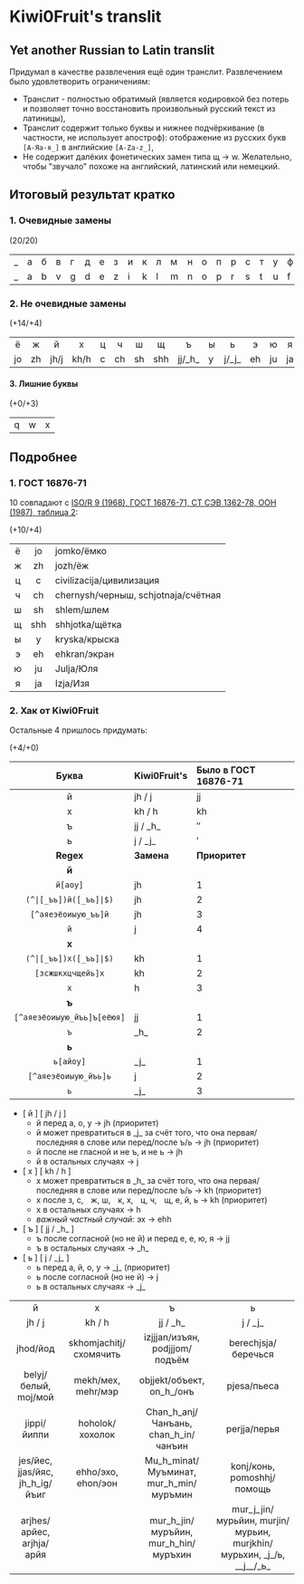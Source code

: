 # Kiwi0Fruit's translit

## Yet another Russian to Latin translit

Придумал в качестве развлечения ещё один транслит. Развлечением было удовлетворить ограничениям:

* Транслит - полностью обратимый (является кодировкой без потерь и позволяет точно восстановить произвольный русский текст из латиницы),
* Транслит содержит только буквы и нижнее подчёркивание (в частности, не использует апостроф): отображение из русских букв `[А-Яа-я_]` в английские `[A-Za-z_]`,
* Не содержит далёких фонетических замен типа щ → w. Желательно, чтобы "звучало" похоже на английский, латинский или немецкий.

## Итоговый результат кратко

### 1. Очевидные замены

(20/20)

| | | | | | | | | | | | | | | | | | | | |
|-|-|-|-|-|-|-|-|-|-|-|-|-|-|-|-|-|-|-|-|
|_|а|б|в|г|д|е|з|и|к|л|м|н|о|п|р|с|т|у|ф|
|_|a|b|v|g|d|e|z|i|k|l|m|n|o|p|r|s|t|u|f|

### 2. Не очевидные замены

(+14/+4)

|   |   |    |    | |   |   |   |        | |       |   |   |   |
|:-:|:-:|:--:|:--:|-|:-:|:-:|:-:|:------:|-|:-----:|:-:|:-:|:-:|
| ё | ж | й  | х  |ц| ч | ш | щ |    ъ   |ы|   ь   | э | ю | я |
|jo |zh |јh/j|kh/h|c|ch |sh |shh|jj/\_h\_|y|j/\_j\_|eh |ju |ja |

#### 3. Лишние буквы

(+0/+3)

| | | |
|-|-|-|
|q|w|x|

## Подробнее

### 1. ГОСТ 16876-71

10 совпадают с [ISO/R 9 (1968), ГОСТ 16876-71, СТ СЭВ 1362-78, ООН (1987), таблица 2](https://ru.wikipedia.org/wiki/%D0%A2%D1%80%D0%B0%D0%BD%D1%81%D0%BB%D0%B8%D1%82%D0%B5%D1%80%D0%B0%D1%86%D0%B8%D1%8F_%D1%80%D1%83%D1%81%D1%81%D0%BA%D0%BE%D0%B3%D0%BE_%D0%B0%D0%BB%D1%84%D0%B0%D0%B2%D0%B8%D1%82%D0%B0_%D0%BB%D0%B0%D1%82%D0%B8%D0%BD%D0%B8%D1%86%D0%B5%D0%B9#%D0%A1%D1%80%D0%B0%D0%B2%D0%BD%D0%B8%D1%82%D0%B5%D0%BB%D1%8C%D0%BD%D0%B0%D1%8F_%D1%82%D0%B0%D0%B1%D0%BB%D0%B8%D1%86%D0%B0_%D1%81%D0%B8%D1%81%D1%82%D0%B5%D0%BC_%D1%82%D1%80%D0%B0%D0%BD%D1%81%D0%BB%D0%B8%D1%82%D0%B5%D1%80%D0%B0%D1%86%D0%B8%D0%B8):

(+10/+4)

|     |     |                                     |
|:---:|:---:|:----------------------------------- |
|  ё  | jo  | jomko/ёмко                          |
|  ж  | zh  | jozh/ёж                             |
|  ц  |  c  | civilizacija/цивилизация            |
|  ч  | ch  | chernysh/черныш, schjotnaja/счётная |
|  ш  | sh  | shlem/шлем                          |
|  щ  | shh | shhjotka/щётка                      |
|  ы  |  y  | kryska/крыска                       |
|  э  | eh  | ehkran/экран                        |
|  ю  | ju  | Julja/Юля                           |
|  я  | ja  | Izja/Изя                            |

### 2. Хак от Kiwi0Fruit

Остальные 4 пришлось придумать:

(+4/+0)

|          Буква          | Kiwi0Fruit's | Было в ГОСТ 16876-71  |
|:-----------------------:|:------------ |:--------------------- |
|            й            | јh / j       | jj                    |
|            х            | kh / h       | kh                    |
|            ъ            | jj / \_h\_   | ″                     |
|            ь            | j / \_j\_    | ′                     |
|        **Regex**        | **Замена**   | **Приоритет**         |
|          **й**          |              |                       |
|        `й[аоу]`         | jh           | 1                     |
| <code>(^\|[_ъь])й([_ъь]\|$)</code> | jh| 2                     |
|   `[^аяеэёоиыую_ъь]й`   | jh           | 3                     |
|           `й`           | j            | 4                     |
|          **х**          |              |                       |
| <code>(^\|[_ъь])х([_ъь]\|$)</code> | kh| 1                     |
|   `[зсжшкхцчщейь]х`     | kh           | 2                     |
|          `х`            | h            | 3                     |
|          **ъ**          |              |                       |
| `[^аяеэёоиыую_йъь]ъ[еёюя]` | jj        | 1                     |
|          `ъ`            | \_h\_        | 2                     |
|          **ь**          |              |                       |
|       `ь[айоу]`         | \_j\_        | 1                     |
|  `[^аяеэёоиыую_йъь]ь`   | j            | 2                     |
|          `ь`            | \_j\_        | 3                     |

* [ й ] [ јh / j ]
    * й перед а, о, у → jh (приоритет)
    * й может превратиться в \_j\_ за счёт того, что она первая/последняя в слове или перед/после ъ/ь → jh (приоритет)
    * й после не гласной и не ъ, и не ь → jh
    * й в остальных случаях → j
* [ х ] [ kh / h ]
    * х может превратиться в \_h\_ за счёт того, что она первая/последняя в слове или перед/после ъ/ь → kh (приоритет)
    * х после з, с,    ж, ш,    к, х,    ц, ч,    щ, е, й, ь → kh (приоритет)
    * х в остальных случаях → h
    * *важный частный случай*: эх → ehh
* [ ъ ] [ jj / \_h\_ ]
    * ъ после согласной (но не й) и перед е, е, ю, я → jj
    * ъ в остальных случаях → \_h\_
* [ ь ] [ j / \_j\_ ]
    * ь перед а, й, о, у → \_j\_ (приоритет)
    * ь после согласной (но не й) → j
    * ь в остальных случаях → \_j\_

|                           |                        |                                       |                            |
|:-------------------------:|:----------------------:|:-------------------------------------:|:--------------------------:|
|             й             |           х            |                   ъ                   |             ь              |
|          јh / j           |         kh / h         |              jj / \_h\_               |         j / \_j\_          |
|         jhod/йод          | skhomjachitj/схомячить |    izjjjan/изъян, podjjjom/подъём     |    berechjsja/беречься     |
|   belyj/белый, moj/мой    |   mekh/мех, mehr/мэр   |       objjekt/объект, on_h_/онъ       |        pjesa/пьеса         |
|        jippi/йиппи        |    hoholok/хохолок     |  Chan_h_anj/Чанъань, chan_h_in/чанъин |        perjja/перья        |
| jes/йес, jjas/йяс, jh_h_ig/йъиг |ehho/эхо, ehon/эон| Mu_h_minat/Муъминат, mur_h_min/муръмин| konj/конь, pomoshhj/помощь |
| arjhes/арйес, аrjhja/арйя |                        | mur_h_jin/муръйин, mur_h_hin/муръхин  | mur_j_jin/мурьйин, murjin/мурьин, murjkhin/мурьхин, \_j\_/ь, \_\_j\_\_/\_ь\_ |
